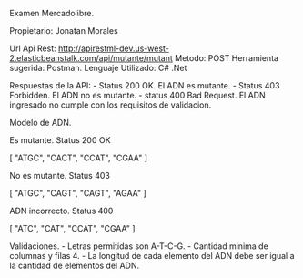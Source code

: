 Examen Mercadolibre.

Propietario: Jonatan Morales

Url Api Rest: http://apirestml-dev.us-west-2.elasticbeanstalk.com/api/mutante/mutant
Metodo: POST
Herramienta sugerida: Postman.
Lenguaje Utilizado: C# .Net

Respuestas de la API:
	- Status 200 OK. El ADN es mutante.
	- Status 403 Forbidden. El ADN no es mutante.
	- status 400 Bad Request. El ADN ingresado no cumple con los requisitos de validacion.

Modelo de ADN.

Es mutante. Status 200 OK

[
 "ATGC",
 "CACT",
 "CCAT",
 "CGAA"
]

No es mutante. Status 403

[
 "ATGC",
 "CAGT",
 "CAGT",
 "AGAA"
]

ADN incorrecto. Status 400

[
 "ATC",
 "CAT",
 "CCAT",
 "CGAA"
]

Validaciones.
	- Letras permitidas son A-T-C-G.
	- Cantidad minima de columnas y filas 4.
	- La longitud de cada elemento del ADN debe ser igual a la cantidad de elementos del ADN.
